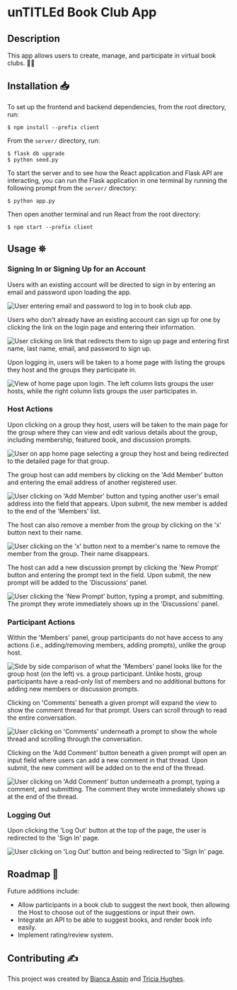 # unTITLEd Book Club App

## Description

This app allows users to create, manage, and participate in virtual book clubs. 📖💬

## Installation 📥

To set up the frontend and backend dependencies, from the root directory, run:
```
$ npm install --prefix client
```
From the `server/` directory, run:
```
$ flask db upgrade
$ python seed.py
```
To start the server and to see how the React application and Flask API are interacting, you can run the Flask application in one terminal by running the following prompt from the `server/` directory:
```
$ python app.py
```
Then open another terminal and run React from the root directory:
```
$ npm start --prefix client
```
## Usage ⛯

### Signing In or Signing Up for an Account

Users with an existing account will be directed to sign in by entering an email and password upon loading the app.

![User entering email and password to log in to book club app.](https://github.com/triciahughes/project-untitled/blob/main/assets/signin.gif)

Users who don't already have an existing account can sign up for one by clicking the link on the login page and entering their information.

![User clicking on link that redirects them to sign up page and entering first name, last name, email, and password to sign up.](https://github.com/triciahughes/project-untitled/blob/main/assets/signup.gif)

Upon logging in, users will be taken to a home page with listing the groups they host and the groups they participate in.

![View of home page upon login. The left column lists groups the user hosts, while the right column lists groups the user participates in.](https://github.com/triciahughes/project-untitled/blob/main/assets/Home%20Page.png)

### Host Actions

Upon clicking on a group they host, users will be taken to the main page for the group where they can view and edit various details about the group, including membership, featured book, and discussion prompts.

![User on app home page selecting a group they host and being redirected to the detailed page for that group.](https://github.com/triciahughes/project-untitled/blob/main/assets/hostpage.gif)

The group host can add members by clicking on the 'Add Member' button and entering the email address of another registered user.

![User clicking on 'Add Member' button and typing another user's email address into the field that appears. Upon submit, the new member is added to the end of the 'Members' list.](https://github.com/triciahughes/project-untitled/blob/main/assets/addmember.gif)

The host can also remove a member from the group by clicking on the 'x' button next to their name.

![User clicking on the 'x' button next to a member's name to remove the member from the group. Their name disappears.](https://github.com/triciahughes/project-untitled/blob/main/assets/removeMember.gif)

The host can add a new discussion prompt by clicking the 'New Prompt' button and entering the prompt text in the field. Upon submit, the new prompt will be added to the 'Discussions' panel.

![User clicking the 'New Prompt' button, typing a prompt, and submitting. The prompt they wrote immediately shows up in the 'Discussions' panel.](https://github.com/triciahughes/project-untitled/blob/main/assets/addprompt.gif)

### Participant Actions

Within the 'Members' panel, group participants do not have access to any actions (i.e., adding/removing members, adding prompts), unlike the group host.

![Side by side comparison of what the 'Members' panel looks like for the group host (on the left) vs. a group participant. Unlike hosts, group participants have a read-only list of members and no additional buttons for adding new members or discussion prompts.](https://github.com/triciahughes/project-untitled/blob/main/assets/Comparison.jpg)

Clicking on 'Comments' beneath a given prompt will expand the view to show the comment thread for that prompt. Users can scroll through to read the entire conversation.

![User clicking on 'Comments' underneath a prompt to show the whole thread and scrolling through the conversation.](https://github.com/triciahughes/project-untitled/blob/main/assets/viewcomments.gif)

Clicking on the 'Add Comment' button beneath a given prompt will open an input field where users can add a new comment in that thread. Upon submit, the new comment will be added on to the end of the thread.

![User clicking on 'Add Comment' button underneath a prompt, typing a comment, and submitting. The comment they wrote immediately shows up at the end of the thread.](https://github.com/triciahughes/project-untitled/blob/main/assets/addcomment.gif)

### Logging Out

Upon clicking the 'Log Out' button at the top of the page, the user is redirected to the 'Sign In' page.

![User clicking on 'Log Out' button and being redirected to 'Sign In' page.](https://github.com/triciahughes/project-untitled/blob/main/assets/logout.gif)

## Roadmap 📍

Future additions include:
- Allow participants in a book club to suggest the next book, then allowing the Host to choose out of the suggestions or input their own.
- Integrate an API to be able to suggest books, and render book info easily.
- Implement rating/review system.

## Contributing ✍️

This project was created by [Bianca Aspin](https://github.com/baspin94) and [Tricia Hughes](https://github.com/triciahughes).
